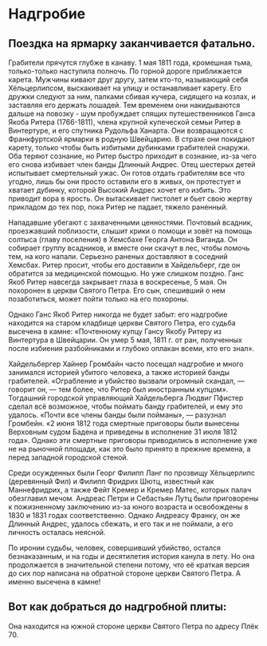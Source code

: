 # Надгробие

## Поездка на ярмарку заканчивается фатально.

Грабители прячутся глубже в канаву. 1 мая 1811 года, кромешная тьма, только-только наступила полночь. По горной дороге приближается карета. Мужчины кивают друг другу, затем кто-то, называющий себя Хёльцерлипсом, выскакивает на улицу и останавливает карету. Его дружки следуют за ним, палками сбивая кучера, сидящего на козлах, и заставляя его держать лошадей. Тем временем они накидываются дальше на повозку - шум пробуждает спящих путешественников Ганса Якоба Ритера (1766-1811), члена крупной купеческой семьи Ритер в Винтертуре, и его спутника Рудольфа Ханарта. Они возвращаются с Франкфуртской ярмарки в родную Швейцарию. В страхе они покидают карету, только чтобы быть избитыми дубинками грабителей снаружи. Оба теряют сознание, но Ритер быстро приходит в сознание, из-за чего его снова избивает член банды Длинный Андрес. Отец шестерых детей испытывает смертельный ужас. Он готов отдать грабителям все что угодно, лишь бы они просто оставили его в живых, он протестует и хватает дубинку, которой Высокий Андрес хочет его избить. Это приводит вора в ярость. Он вытаскивает пистолет и бьет свою жертву прикладом до тех пор, пока Ритер не падает, тяжело раненный.

Нападавшие убегают с захваченными ценностями. Почтовый всадник, проезжавший поблизости, слышит крики о помощи и зовёт на помощь солтыса (главу поселения) в Хемсбахе Георга Антона Виганда. Он собирает группу всадников, и вместе они скачут в лес, чтобы помочь тем, на кого напали. Серьезно раненых доставляют в соседний Хемсбах. Ритер просит, чтобы его доставили в Хайдельберг, где он обратится за медицинской помощью. Но уже слишком поздно. Ганс Якоб Ритер навсегда закрывает глаза в воскресенье, 5 мая. Он похоронен в церкви Святого Петра. Его сын, спешивший о нем позаботиться, может пойти только на его похороны.

Однако Ганс Якоб Ритер никогда не будет забыт: его надгробие находится на старом кладбище церкви Святого Петра, его судьба высечена в камне: «Почтенному купцу Гансу Якобу Ритеру из Винтертура в Швейцарии. Он умер 5 мая, 1811 г. от ран, полученных после избиения разбойниками и глубоко оплакан всеми, кто его знал».

Хайдельбергер Хайнер Громбайн часто посещал надгробие и много занимался историей убитого человека, а также историей банды грабителей. «Ограбление и убийство вызвали огромный скандал, — говорит он, — тем более, что Ритер был иностранным купцом». Тогдашний городской управляющий Хайдельберга Людвиг Пфистер сделал всё возможное, чтобы поймать банду грабителей, и ему это удалось. «Почти все члены банды были пойманы», — разузнал Громбейн. «2 июня 1812 года смертные приговоры были вынесены Верховным судом Бадена и приведены в исполнение 31 июля 1812 года». Однако эти смертные приговоры приводились в исполнение уже не на рыночной площади, как это было принято в прежние времена, а перед западной городской стеной.

Среди осужденных были Георг Филипп Ланг по прозвищу Хёльцерлипс (деревянный Фил) и Филипп Фридрих Шютц, известный как Маннефридрих, а также Фейт Кремер и Кремер Матес, которых палач обезглавил мечом. Андреас Петри и Себастьян Лутц были приговорены к пожизненному заключению из-за юного возраста и освобождены в 1830 и 1831 годах соответственно. Однако Андреасу Франку, он же Длинный Андрес, удалось сбежать, и его так и не поймали, а его личность осталась неясной.

По иронии судьбы, человек, совершивший убийство, остался безнаказанным, и на годы и десятилетия история канула в лету. Но она продолжается в значительной степени потому, что её краткая версия до сих пор написана на обратной стороне церкви Святого Петра. А именно высечена в камне!

## Вот как добраться до надгробной плиты: 

Она находится на южной стороне церкви Святого Петра по адресу Плёк 70.
